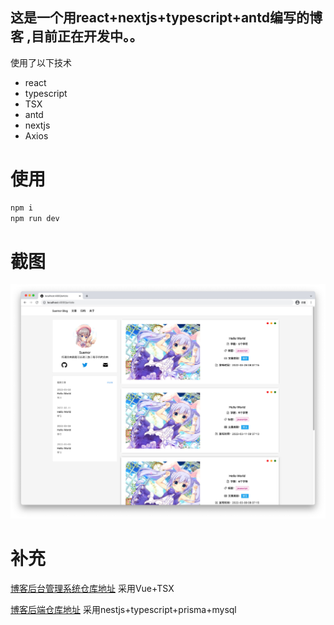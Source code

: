 ## 这是一个用react+nextjs+typescript+antd编写的博客 ,目前正在开发中。。

使用了以下技术

- react
- typescript
- TSX
- antd
- nextjs
- Axios

# 使用

```sh
npm i
npm run dev
```

# 截图

<p align="middle">
<img src="https://github.com/Elmge/MyBlog/blob/main/images/image1.jpg" width="1000" alt="封面" />
</p>

# 补充

[博客后台管理系统仓库地址](https://github.com/Elmge/MyBlog-Admin) 采用Vue+TSX

[博客后端仓库地址](https://github.com/Elmge/MyBlog-Server) 采用nestjs+typescript+prisma+mysql
